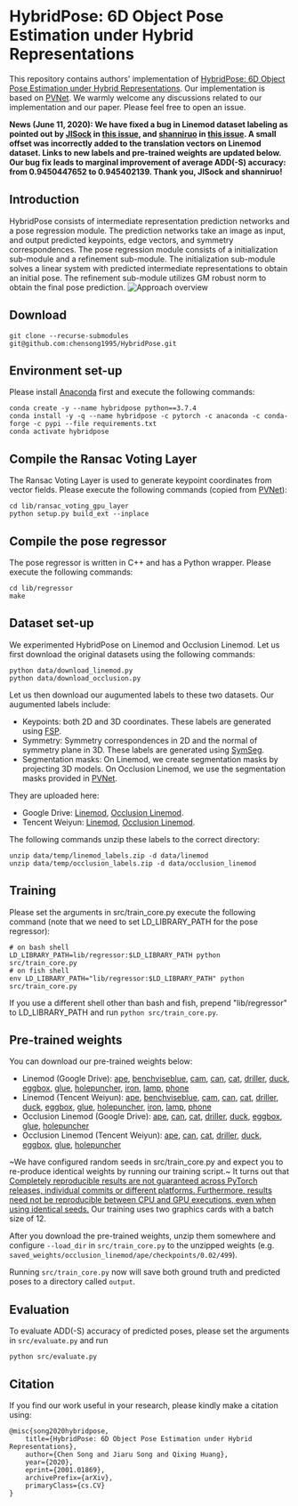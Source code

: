 # HybridPose: 6D Object Pose Estimation under Hybrid Representations
This repository contains authors' implementation of [HybridPose: 6D Object Pose Estimation under Hybrid Representations](https://arxiv.org/abs/2001.01869). Our implementation is based on [PVNet](https://github.com/zju3dv/pvnet).
We warmly welcome any discussions related to our implementation and our paper. Please feel free to open an issue.

**News (June 11, 2020): We have fixed a bug in Linemod dataset labeling as pointed out by [JISock](https://github.com/JISock) in [this issue](https://github.com/chensong1995/HybridPose/issues/3), and [shanniruo](https://github.com/shanniruo) in [this issue](https://github.com/chensong1995/HybridPose/issues/25). A small offset was incorrectly added to the translation vectors on Linemod dataset. Links to new labels and pre-trained weights are updated below. Our bug fix leads to marginal improvement of average ADD(-S) accuracy: from 0.9450447652 to 0.945402139. Thank you, JISock and shanniruo!**

## Introduction
HybridPose consists of intermediate representation prediction networks and a pose regression module. The prediction networks take an image as input, and output predicted keypoints, edge vectors, and symmetry correspondences. The pose regression module consists of a initialization sub-module and a refinement sub-module. The initialization sub-module solves a linear system with predicted intermediate representations to obtain an initial pose. The refinement sub-module utilizes GM robust norm to obtain the final pose prediction.
![Approach overview](./assets/overview.png)

## Download
```
git clone --recurse-submodules git@github.com:chensong1995/HybridPose.git
```

## Environment set-up
Please install [Anaconda](https://www.anaconda.com/distribution/) first and execute the following commands:
```
conda create -y --name hybridpose python==3.7.4
conda install -y -q --name hybridpose -c pytorch -c anaconda -c conda-forge -c pypi --file requirements.txt
conda activate hybridpose
```

## Compile the Ransac Voting Layer
The Ransac Voting Layer is used to generate keypoint coordinates from vector fields. Please execute the following commands (copied from [PVNet](https://github.com/zju3dv/pvnet)):
```
cd lib/ransac_voting_gpu_layer
python setup.py build_ext --inplace
```

## Compile the pose regressor
The pose regressor is written in C++ and has a Python wrapper. Please execute the following commands:
```
cd lib/regressor
make
```

## Dataset set-up
We experimented HybridPose on Linemod and Occlusion Linemod. Let us first download the original datasets using the following commands:
```
python data/download_linemod.py
python data/download_occlusion.py
```
Let us then download our augumented labels to these two datasets. Our augumented labels include:
* Keypoints: both 2D and 3D coordinates. These labels are generated using [FSP](https://github.com/zju3dv/pvnet/blob/master/lib/utils/data_utils.py).
* Symmetry: Symmetry correspondences in 2D and the normal of symmetry plane in 3D. These labels are generated using [SymSeg](https://github.com/aecins/symseg).
* Segmentation masks: On Linemod, we create segmentation masks by projecting 3D models. On Occlusion Linemod, we use the segmentation masks provided in [PVNet](https://github.com/zju3dv/pvnet).

They are uploaded here:
* Google Drive: [Linemod](https://drive.google.com/file/d/1oSM-5ily_vkQ28KVpW7q5FyY67A7Jt1N/view?usp=sharing), [Occlusion Linemod](https://drive.google.com/file/d/1PItmDj7Go0OBnC1Lkvagz3RRB9qdJUIG/view?usp=sharing).
* Tencent Weiyun: [Linemod](https://share.weiyun.com/OPxLstUw), [Occlusion Linemod](https://share.weiyun.com/50i7KTb).

The following commands unzip these labels to the correct directory:
```
unzip data/temp/linemod_labels.zip -d data/linemod
unzip data/temp/occlusion_labels.zip -d data/occlusion_linemod
```

## Training
Please set the arguments in src/train\_core.py execute the following command (note that we need to set LD\_LIBRARY\_PATH for the pose regressor):
```
# on bash shell
LD_LIBRARY_PATH=lib/regressor:$LD_LIBRARY_PATH python src/train_core.py
# on fish shell
env LD_LIBRARY_PATH="lib/regressor:$LD_LIBRARY_PATH" python src/train_core.py
```
If you use a different shell other than bash and fish, prepend "lib/regressor" to LD\_LIBRARY\_PATH and run `python src/train_core.py`.

## Pre-trained weights
You can download our pre-trained weights below:
* Linemod (Google Drive): [ape](https://drive.google.com/file/d/1LOUfdaffqMzocuTDMG6rMtJgZyQiG2hR/view?usp=sharing),
[benchviseblue](https://drive.google.com/file/d/1nJ8H4s0CgbVK_qJJFT6_zZJX-glCHwkr/view?usp=sharing),
[cam](https://drive.google.com/file/d/1EgUy8tPDl4EwiIrLP_ZGBzTG2xFEWktw/view?usp=sharing),
[can](https://drive.google.com/file/d/146c2swIc7YhCY47b-GN7oCOyyBXm4RYH/view?usp=sharing),
[cat](https://drive.google.com/file/d/1i6fO0e-ixvG37nbQde_71WpofNngYeQt/view?usp=sharing),
[driller](https://drive.google.com/file/d/1SWk6Nh36BGnYKGxAPmRV3y3TfpWLQesu/view?usp=sharing),
[duck](https://drive.google.com/file/d/12nr6s9sJ6o3MlswsNm1DAZNwiDsfNkCr/view?usp=sharing),
[eggbox](https://drive.google.com/file/d/1YHDXB4vlEAwOB3vOUnRbO2XALlFc1kEF/view?usp=sharing),
[glue](https://drive.google.com/file/d/1hfHUJA17hJ0ZDQdq5gLVw2Q6Vm7xDbY1/view?usp=sharing),
[holepuncher](https://drive.google.com/file/d/1SGAjHHCGrNNgSigN_Db7quE8LIIMmvBO/view?usp=sharing),
[iron](https://drive.google.com/file/d/1p5hXKpBG4fBrV5vwIoNnIA83E8fFrpfa/view?usp=sharing),
[lamp](https://drive.google.com/file/d/1smye1JnM6kS0PNsAZkeuo5LfU7FPl2pD/view?usp=sharing),
[phone](https://drive.google.com/file/d/14kRJ2VeSfEd1gxOLrUzpRJoPsycKKjQt/view?usp=sharing)
* Linemod (Tencent Weiyun): [ape](https://share.weiyun.com/kD3EgEsn),
[benchviseblue](https://share.weiyun.com/Fd4kovRM),
[cam](https://share.weiyun.com/wwZpx9Kb),
[can](https://share.weiyun.com/bqIuvUUW),
[cat](https://share.weiyun.com/w1wsESru),
[driller](https://share.weiyun.com/Hdt4u9yt),
[duck](https://share.weiyun.com/Rg33nf1s),
[eggbox](https://share.weiyun.com/VKRXInIk),
[glue](https://share.weiyun.com/xBFlmV5d),
[holepuncher](https://share.weiyun.com/pr8oCZFF),
[iron](https://share.weiyun.com/EO3TQzJO),
[lamp](https://share.weiyun.com/sUrdYx5R),
[phone](https://share.weiyun.com/EGOvgGlH)
* Occlusion Linemod (Google Drive): [ape](https://drive.google.com/file/d/1JeBETMGgELrawzofO59j4OCpg-2tf3iy/view?usp=sharing),
[can](https://drive.google.com/file/d/1Cl47bGiPyodHNqITaxCadFAT97YP7nl9/view?usp=sharing),
[cat](https://drive.google.com/file/d/1gDMwqPuFyKg_YW_PbqY_yT53dJEYYrqW/view?usp=sharing),
[driller](https://drive.google.com/file/d/1iAvptsTtwHVp6bNNSRBl5QiVi3O8uDeo/view?usp=sharing),
[duck](https://drive.google.com/file/d/1GwmhyWG4czIsVcCRyWA19ZEZfTzEN2Wo/view?usp=sharing),
[eggbox](https://drive.google.com/file/d/1UKl6aSLRVZzbjI1b5yhxBRlavI8n_JMb/view?usp=sharing),
[glue](https://drive.google.com/file/d/1JnABWWuNns_syYO-zPUBGViT_HWt0VAW/view?usp=sharing),
[holepuncher](https://drive.google.com/file/d/1XGt5BvYEbVN67zZbdMaGBsaC2-pad4zv/view?usp=sharing)
* Occlusion Linemod (Tencent Weiyun): [ape](https://share.weiyun.com/5t8BCmi),
[can](https://share.weiyun.com/5IgRL6W),
[cat](https://share.weiyun.com/5i50fIb),
[driller](https://share.weiyun.com/52GAoma),
[duck](https://share.weiyun.com/5pkx7dB),
[eggbox](https://share.weiyun.com/5XBQ8IY),
[glue](https://share.weiyun.com/5p2aIzV),
[holepuncher](https://share.weiyun.com/5cR5b88)

~We have configured random seeds in src/train\_core.py and expect you to re-produce identical weights by running our training script.~ It turns out that [Completely reproducible results are not guaranteed across PyTorch releases, individual commits or different platforms. Furthermore, results need not be reproducible between CPU and GPU executions, even when using identical seeds.](https://pytorch.org/docs/stable/notes/randomness.html) Our training uses two graphics cards with a batch size of 12.

After you download the pre-trained weights, unzip them somewhere and configure `--load_dir` in `src/train_core.py` to the unzipped weights (e.g. `saved_weights/occlusion_linemod/ape/checkpoints/0.02/499`).

Running `src/train_core.py` now will save both ground truth and predicted poses to a directory called `output`.

## Evaluation
To evaluate ADD(-S) accuracy of predicted poses, please set the arguments in `src/evaluate.py` and run
```
python src/evaluate.py
```

## Citation
If you find our work useful in your research, please kindly make a citation using:
```
@misc{song2020hybridpose,
    title={HybridPose: 6D Object Pose Estimation under Hybrid Representations},
    author={Chen Song and Jiaru Song and Qixing Huang},
    year={2020},
    eprint={2001.01869},
    archivePrefix={arXiv},
    primaryClass={cs.CV}
}
```
